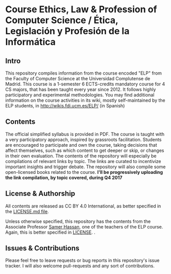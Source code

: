 # Course Ethics, Law & Profession of Computer Science   /    Ética, Legislación y Profesión de la Informática
## Intro
This repository compiles information from the course encoded "ELP" from the Faculty of Computer Science at the Universidad Complutense de Madrid. This course is a 1-semester 6 ECTS-credits mandatory course for 4 CS majors, that has been taught every year since 2012. It follows highly participatory and experimental methodologies. You may find additional information on the course activities in its wiki, mostly self-maintained by the ELP students, in http://wikis.fdi.ucm.es/ELP/ (in Spanish)

## Contents
The official simplified syllabus is provided in PDF. The course is taught with a very participatory approach, inspired by grassroots facilitation. Students are encouraged to participate and own the course, taking decisions that affect themselves, such as which content to get deeper or skip, or changes in their own evaluation. The contents of the repository will especially be compilations of relevant links by topic. The links are curated to incentivize important insights and trigger debate. The repository will also compile some open-licensed books related to the course. 
**I'll be progressively uploading the link compilation, by topic covered, during Q4 2017**

## License & Authorship
All contents are released as CC BY 4.0 International, as better specified in the [LICENSE.md file](https://github.com/s-a-m/UCM-Fdi-ELP/blob/master/LICENSE.md). 

Unless otherwise specified, this repository has the contents from the Associate Professor [Samer Hassan](http://samer.hassan.name), one of the teachers of the ELP course. Again, this is better specified in [LICENSE](https://github.com/s-a-m/UCM-Fdi-ELP/blob/master/LICENSE.md). . 

## Issues & Contributions
Please feel free to leave requests or bug reports in this repository's issue tracker. I will also welcome pull-requests and any sort of contributions.
